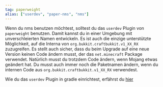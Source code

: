 ```yaml
---
tag: paperweight
alias: ["userdev", "paper-nms", "nms"]
---
```


Wenn du nms benutzen möchtest, solltest du das `userdev` Plugin von `paperweight` benutzen.
Damit kannst du in einer Umgebung mit unverschleierten Namen entwickeln.
Es ist auch die einzige unterstützte Möglichkeit, auf die Interna von `org.bukkit.craftbukkit.v1_XX_RX` zuzugreifen.
Es stellt auch sicher, dass du beim Upgrade auf eine neue Version keinen Code ändern musst, der das `net.minecraft` Package verwendet.
Natürlich musst du trotzdem Code ändern, wenn Mojang etwas geändert hat.
Du musst auch immer noch die Paketnamen ändern, wenn du internen Code aus `org.bukkit.craftbukkit.v1_XX_RX` verwendest.

Wie du das `userdev` Plugin in gradle einrichtest, erfährst du [hier](<https://chojo.dev/blog/de/gradle_minecraft_basic_and_advanced/#nms-und-internals-mit-paperweight-userdev>)
